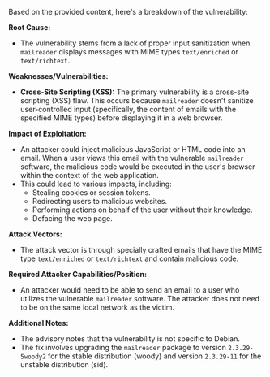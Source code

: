 Based on the provided content, here's a breakdown of the vulnerability:

**Root Cause:**
- The vulnerability stems from a lack of proper input sanitization when `mailreader` displays messages with MIME types `text/enriched` or `text/richtext`.

**Weaknesses/Vulnerabilities:**
- **Cross-Site Scripting (XSS):** The primary vulnerability is a cross-site scripting (XSS) flaw. This occurs because `mailreader` doesn't sanitize user-controlled input (specifically, the content of emails with the specified MIME types) before displaying it in a web browser.

**Impact of Exploitation:**
- An attacker could inject malicious JavaScript or HTML code into an email. When a user views this email with the vulnerable `mailreader` software, the malicious code would be executed in the user's browser within the context of the web application.
- This could lead to various impacts, including:
    - Stealing cookies or session tokens.
    - Redirecting users to malicious websites.
    - Performing actions on behalf of the user without their knowledge.
    - Defacing the web page.

**Attack Vectors:**
- The attack vector is through specially crafted emails that have the MIME type `text/enriched` or `text/richtext` and contain malicious code.

**Required Attacker Capabilities/Position:**
- An attacker would need to be able to send an email to a user who utilizes the vulnerable `mailreader` software. The attacker does not need to be on the same local network as the victim.

**Additional Notes:**

- The advisory notes that the vulnerability is not specific to Debian.
- The fix involves upgrading the `mailreader` package to version `2.3.29-5woody2` for the stable distribution (woody) and version `2.3.29-11` for the unstable distribution (sid).